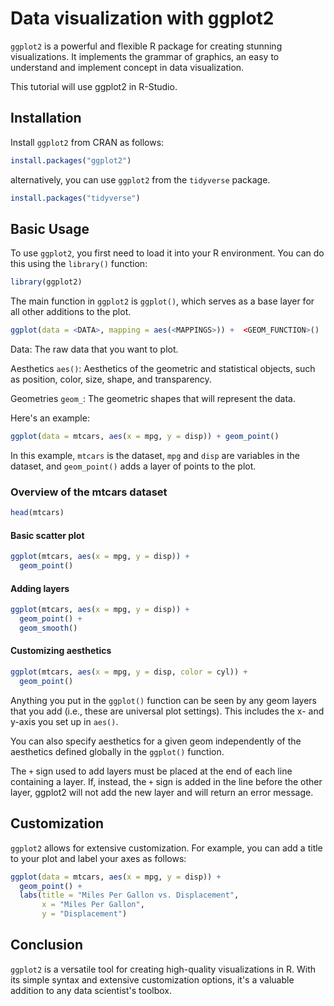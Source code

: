 # Data visualization with ggplot2
`ggplot2` is a powerful and flexible R package for creating stunning visualizations. It implements the grammar of graphics, an easy to understand and implement concept in data visualization.

This tutorial will use ggplot2 in R-Studio.

## Installation
Install `ggplot2` from CRAN as follows:

```r
install.packages("ggplot2")
```

alternatively, you can use `ggplot2` from the `tidyverse` package.

```r
install.packages("tidyverse")
```

## Basic Usage

To use `ggplot2`, you first need to load it into your R environment. You can do this using the `library()` function:

```r
library(ggplot2)
```

The main function in `ggplot2` is `ggplot()`, which serves as a base layer for all other additions to the plot. 

```r
ggplot(data = <DATA>, mapping = aes(<MAPPINGS>)) +  <GEOM_FUNCTION>()
```

Data: The raw data that you want to plot.

Aesthetics `aes()`: Aesthetics of the geometric and statistical objects, such as position, color, size, shape, and transparency.

Geometries `geom_`: The geometric shapes that will represent the data.

Here's an example:

```r
ggplot(data = mtcars, aes(x = mpg, y = disp)) + geom_point()
```

In this example, `mtcars` is the dataset, `mpg` and `disp` are variables in the dataset, and `geom_point()` adds a layer of points to the plot.

### Overview of the mtcars dataset
```r 
head(mtcars)
```

#### Basic scatter plot
```r
ggplot(mtcars, aes(x = mpg, y = disp)) +
  geom_point()
```

#### Adding layers
```r
ggplot(mtcars, aes(x = mpg, y = disp)) +
  geom_point() +
  geom_smooth()
```

#### Customizing aesthetics
```r
ggplot(mtcars, aes(x = mpg, y = disp, color = cyl)) +
  geom_point()
```


Anything you put in the `ggplot()` function can be seen by any geom layers that you add (i.e., these are universal plot settings). This includes the x- and y-axis you set up in `aes()`.

You can also specify aesthetics for a given geom independently of the aesthetics defined globally in the `ggplot()` function.

The `+` sign used to add layers must be placed at the end of each line containing a layer. If, instead, the `+` sign is added in the line before the other layer, ggplot2 will not add the new layer and will return an error message.






## Customization

`ggplot2` allows for extensive customization. For example, you can add a title to your plot and label your axes as follows:

```r
ggplot(data = mtcars, aes(x = mpg, y = disp)) +
  geom_point() +
  labs(title = "Miles Per Gallon vs. Displacement",
       x = "Miles Per Gallon",
       y = "Displacement")
```

## Conclusion

`ggplot2` is a versatile tool for creating high-quality visualizations in R. With its simple syntax and extensive customization options, it's a valuable addition to any data scientist's toolbox.

